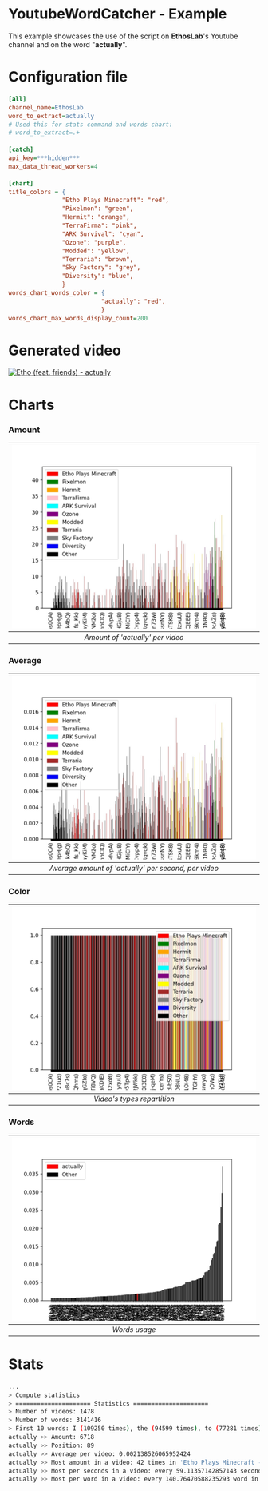 YoutubeWordCatcher - Example
===

This example showcases the use of the script on **EthosLab**'s Youtube channel and on the word "**actually**".

# Configuration file

```ini
[all]
channel_name=EthosLab
word_to_extract=actually
# Used this for stats command and words chart:
# word_to_extract=.+

[catch]
api_key=***hidden***
max_data_thread_workers=4

[chart]
title_colors = {
               "Etho Plays Minecraft": "red",
               "Pixelmon": "green",
               "Hermit": "orange",
               "TerraFirma": "pink",
               "ARK Survival": "cyan",
               "Ozone": "purple",
               "Modded": "yellow",
               "Terraria": "brown",
               "Sky Factory": "grey",
               "Diversity": "blue",
               }
words_chart_words_color = {
                          "actually": "red",
                          }
words_chart_max_words_display_count=200
```

# Generated video

[![Etho (feat. friends) - actually](https://img.youtube.com/vi/mr89gFoqylo/0.jpg)](https://www.youtube.com/watch?v=mr89gFoqylo "Etho (feat. friends) - actually")

# Charts

### Amount

| ![Amount of 'actually' per video](images/example_chart_amount.jpg?raw=True "") |
|:--:|
| *Amount of 'actually' per video* |

### Average

| ![Average amount of 'actually' per second, per video](images/example_chart_average.jpg?raw=True "Average amount of 'actually' per second, per video") |
|:--:|
| *Average amount of 'actually' per second, per video* |

### Color

| ![Video's types repartition](images/example_chart_color.jpg?raw=True "Video's types repartition") |
|:--:|
| *Video's types repartition* |

### Words

| ![Words usage](images/example_chart_words.jpg?raw=True "Words usage") |
|:--:|
| *Words usage* |

# Stats

```bash
...
> Compute statistics
> ===================== Statistics =====================
> Number of videos: 1478
> Number of words: 3141416
> First 10 words: I (109250 times), the (94599 times), to (77281 times), a (68073 times), it (67626 times), and (63477 times), you (51727 times), this (50688 times), we (49676 times), so (47783 times)
actually >> Amount: 6718
actually >> Position: 89
actually >> Average per video: 0.002138526065952424
actually >> Most amount in a video: 42 times in 'Etho Plays Minecraft - Episode 500: LP World Tour'
actually >> Most per seconds in a video: every 59.11357142857143 second times in 'Minecraft - TerraFirmaPunk #10: Spruce Sluice'
actually >> Most per word in a video: every 140.76470588235293 word in 'Let&#39;s Play Minecraft - Episode 33: Beta 1.3'
```

